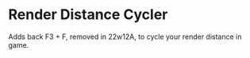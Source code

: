 # Render Distance Cycler

Adds back F3 + F, removed in 22w12A, to cycle your render distance in game. 
